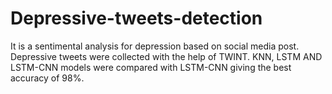 # Depressive-tweets-detection

It is a sentimental analysis for depression based on social media post. Depressive tweets were collected with the help of TWINT. KNN, LSTM AND
LSTM-CNN models were compared with LSTM-CNN giving the best accuracy of 98%.
